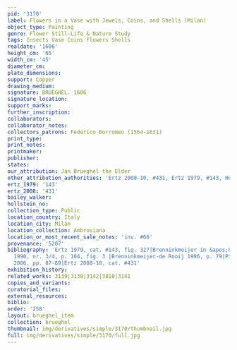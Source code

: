 ```yaml
---
pid: '3170'
label: Flowers in a Vase with Jewels, Coins, and Shells (Milan)
object_type: Painting
genre: Flower Still-Life & Nature Study
tags: Insects Vase Coins Flowers Shells
realdate: '1606'
height_cm: '65'
width_cm: '45'
diameter_cm: 
plate_dimensions: 
support: Copper
drawing_medium: 
signature: BRUEGHEL. 1606
signature_location: 
support_marks: 
further_inscription: 
collaborators: 
collaborator_notes: 
collectors_patrons: Federico Borromeo (1564-1631)
print_type: 
print_notes: 
printmaker: 
publisher: 
states: 
our_attribution: Jan Brueghel the Elder
other_attribution_authorities: 'Ertz 2008-10, #431, Ertz 1979, #143, Honig database'
ertz_1979: '143'
ertz_2008: '431'
bailey_walker: 
hollstein_no: 
collection_type: Public
location_country: Italy
location_city: Milan
location_collection: Ambrosiana
location_or_most_recent_sale_notes: 'inv. #66'
provenance: '5207'
bibliography: 'Ertz 1979, cat. #143, fig. 327|Brenninkmeijer in &apos;&apos;Oud Holland&apos;&apos;,
  1990, nr. 3/4, p. 104, fig. 3 |Brenninkmeijer-de Rooij 1996, p. 79|Pijl in Ambrosiana
  2006, pp. 87-89|Ertz 2008-10, cat. #431'
exhibition_history: 
related_works: 3139|3138|3142|3818|3141
copies_and_variants: 
curatorial_files: 
external_resources: 
biblio: 
order: '258'
layout: brueghel_item
collection: brueghel
thumbnail: img/derivatives/simple/3170/thumbnail.jpg
full: img/derivatives/simple/3170/full.jpg
---
```

